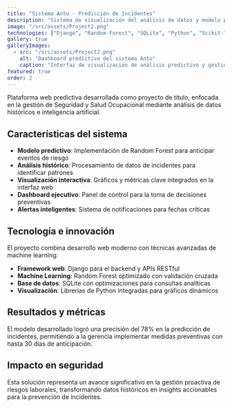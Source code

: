 ```yaml
---
title: "Sistema Antu - Predicción de Incidentes"
description: "Sistema de visualización del análisis de datos y modelo predictivo para la Gerencia de Seguridad y Salud Ocupacional."
image: "/src/assets/Project2.png"
technologies: ["Django", "Random Forest", "SQLite", "Python", "Scikit-learn"]
gallery: true
galleryImages:
  - src: "/src/assets/Project2.png"
    alt: "Dashboard predictivo del sistema Antu"
    caption: "Interfaz de visualización de análisis predictivo y gestión de incidentes"
featured: true
order: 2
---
```


Plataforma web predictiva desarrollada como proyecto de título, enfocada en la gestión de Seguridad y Salud Ocupacional mediante análisis de datos históricos e inteligencia artificial.

## Características del sistema

- **Modelo predictivo**: Implementación de Random Forest para anticipar eventos de riesgo
- **Análisis histórico**: Procesamiento de datos de incidentes para identificar patrones
- **Visualización interactiva**: Gráficos y métricas clave integrados en la interfaz web
- **Dashboard ejecutivo**: Panel de control para la toma de decisiones preventivas
- **Alertas inteligentes**: Sistema de notificaciones para fechas críticas

## Tecnología e innovación

El proyecto combina desarrollo web moderno con técnicas avanzadas de machine learning:

- **Framework web**: Django para el backend y APIs RESTful
- **Machine Learning**: Random Forest optimizado con validación cruzada
- **Base de datos**: SQLite con optimizaciones para consultas analíticas
- **Visualización**: Librerías de Python integradas para gráficos dinámicos

## Resultados y métricas

El modelo desarrollado logró una precisión del 78% en la predicción de incidentes, permitiendo a la gerencia implementar medidas preventivas con hasta 30 días de anticipación.

## Impacto en seguridad

Esta solución representa un avance significativo en la gestión proactiva de riesgos laborales, transformando datos históricos en insights accionables para la prevención de incidentes.